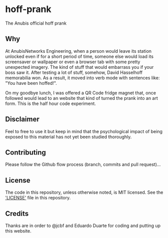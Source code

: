# hoff-prank
The Anubis official hoff prank

## Why
At AnubisNetworks Engineering, when a person would leave its station unlocked even if for a short period of time, someone else would load its screensaver or wallpaper or even a browser tab with some pretty unexpected imagery. The kind of stuff that would embarrass you if your boss saw it. After testing a lot of stuff, somehow, David Hasselhoff memorabilia won. As a result, it moved into verb mode with sentences like: "You have been hoffed!".

On my goodbye lunch, I was offered a QR Code fridge magnet that, once followed would lead to an website that kind of turned the prank into an art form. This is the half hour code experiment.
 
## Disclaimer

Feel to free to use it but keep in mind that the psychological impact of being exposed to this material has not yet been studied thoroughly. 

## Contributing

Please follow the Github flow process (branch, commits and pull request)...


## License

The code in this repository, unless otherwise noted, is MIT licensed. See the ['LICENSE'](LICENSE) file in this repository.

## Credits
Thanks are in order to @jcbf and Eduardo Duarte for coding and putting up this website.

